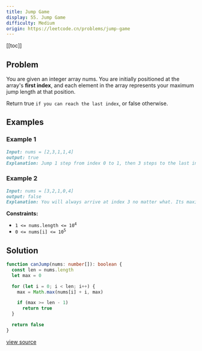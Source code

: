 ```yaml
---
title: Jump Game
display: 55. Jump Game
difficulty: Medium
origin: https://leetcode.cn/problems/jump-game
---
```


[[toc]]

## Problem

You are given an integer array nums. You are initially positioned at the array's **first index**, and each element in the array represents your maximum jump length at that position.

Return true `if you can reach the last index`, or false otherwise.

## Examples

### Example 1

```md
Input: nums = [2,3,1,1,4]
output: true
Explanation: Jump 1 step from index 0 to 1, then 3 steps to the last index.
```

### Example 2

```md
Input: nums = [3,2,1,0,4]
output: false
Explanation: You will always arrive at index 3 no matter what. Its maximum jump length is 0, which makes it impossible to reach the last index.
```

**Constraints:**

- <code>1 &lt;= nums.length &lt;= 10<sup>4</sup></code>
- <code>0 &lt;= nums[i] &lt;= 10<sup>5</sup></code>

## Solution

```ts
function canJump(nums: number[]): boolean {
  const len = nums.length
  let max = 0

  for (let i = 0; i < len; i++) {
    max = Math.max(nums[i] + i, max)

    if (max >= len - 1)
      return true
  }

  return false
}
```

[view source](https://leetcode.cn/problems/jump-game)
